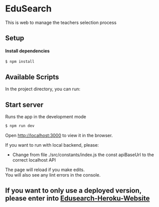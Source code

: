 # EduSearch
This is web to manage the teachers selection process

## Setup

#### Install dependencies

```bash
$ npm install
```

## Available Scripts

In the project directory, you can run:


## Start server

Runs the app in the development mode
```bash
$ npm run dev
```

Open [http://localhost:3000](http://localhost:3000) to view it in the browser.

If you want to run with local backend, please:

* Change from file ./src/constants/index.js the const apiBaseUrl to the correct localhost API

The page will reload if you make edits.\
You will also see any lint errors in the console.

## If you want to only use a deployed version, please enter into [Edusearch-Heroku-Website](https://edu-search-web.herokuapp.com/)